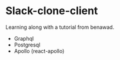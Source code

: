 # Slack-clone-client

Learning along with a tutorial from benawad.

* Graphql
* Postgresql
* Apollo (react-apollo)
